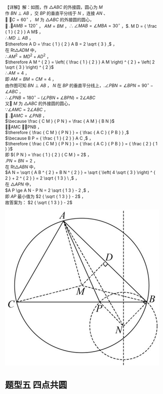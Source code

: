 【详解】解：如图，作 ${ \triangle A B C }$ 的外接圆，圆心为 $M$   
作 $B N \perp A B$ ，交 $B P$ 的垂直平分线于 $N$ ，连接 $A N$ 、  
 $\angle C = 6 0 ^ { \circ }$ ， $M$ 为 ${ \triangle A B C }$ 的外接圆的圆心，  
 $. \angle A M B = 1 2 0 ^ { \circ }$ ， $A M = B M$ ，$\therefore \angle M A B = \angle M B A = 3 0 ^ { \circ }$ ，$. M D = { \frac { 1 } { 2 } } A M$ ，  
$\therefore M D \perp A B$ ，  
$\therefore A D = \frac { 1 } { 2 } A B = 2 \sqrt { 3 } ,$ ，  
在 $\mathrm { R t } \triangle A D M$ 中，  
$\therefore A M ^ { 2 } = M D ^ { 2 } + A D ^ { 2 }$ ，  
$\therefore A M ^ { 2 } = \left( { \frac { 1 } { 2 } } A M \right) ^ { 2 } + \left( 2 \sqrt { 3 } \right) ^ { 2 }$   
$\therefore A M = 4$ ，  
即 $A M = B M = C M = 4$ ，  
由作图可知 $B N \perp A B$ ， $N$ 在 $B P$ 的垂直平分线上，$. \angle P B N = \angle B P N = 9 0 ^ { \circ } - \angle A B C$ ，  
$\therefore \angle P N B = 1 8 0 ^ { \circ } - \left( \angle P B N + \angle B P N \right) = 2 \angle A B C$   
又 $M$ 为 ${ \triangle A B C }$ 的外接圆的圆心，  
$\because \angle A M C = 2 \angle A B C$ ，  
 $. \angle A M C = \angle P N B$ ，  
$\because \frac { C M } { P N } = \frac { A M } { B N }$   
AMC PNB ，  
$\therefore { \frac { C M } { P N } } = { \frac { A C } { P B } } ,$   
$\because B P = { \frac { 1 } { 2 } } A C ,$ ，  
$\therefore { \frac { C M } { P N } } = { \frac { A C } { P B } } = { \frac { 2 } { 1 } }$   
即 ${ P N } = \frac { 1 } { 2 } { C M } = 2$ ，  
$. P N = B N = 2$ ，  
在 $\mathrm { R t } \triangle A B N$ 中，  
$A N = \sqrt { A B ^ { 2 } + B N ^ { 2 } } = \sqrt { \left( 4 \sqrt { 3 } \right) ^ { 2 } + 2 ^ { 2 } } = 2 \sqrt { 1 3 } \ ,$ ，  
在 $\triangle A P N$ 中，  
$A P \ge A N - P N = 2 \sqrt { 1 3 } - 2 ,$ ，  
即 $A P$ 最小值为 $2 { \sqrt { 1 3 } } - 2$ ，  
故答案为： $2 { \sqrt { 1 3 } } - 2$

![](<../../qs_image_DB/专题2-3_八种隐圆类最值问题，圆来如此简单（解析版）/de34641b0f85b54330a85fcc22bbd829a4ce66c5e814849fbb70824dc0144871.jpg>)

# 题型五 四点共圆
